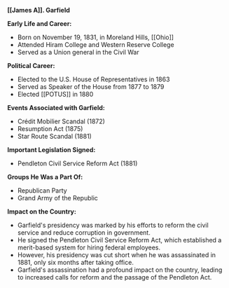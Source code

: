 **[[James A]]. Garfield**

**Early Life and Career:**

* Born on November 19, 1831, in Moreland Hills, [[Ohio]]
* Attended Hiram College and Western Reserve College
* Served as a Union general in the Civil War

**Political Career:**

* Elected to the U.S. House of Representatives in 1863
* Served as Speaker of the House from 1877 to 1879
* Elected [[POTUS]] in 1880

**Events Associated with Garfield:**

* Crédit Mobilier Scandal (1872)
* Resumption Act (1875)
* Star Route Scandal (1881)

**Important Legislation Signed:**

* Pendleton Civil Service Reform Act (1881)

**Groups He Was a Part Of:**

* Republican Party
* Grand Army of the Republic

**Impact on the Country:**

* Garfield's presidency was marked by his efforts to reform the civil service and reduce corruption in government.
* He signed the Pendleton Civil Service Reform Act, which established a merit-based system for hiring federal employees.
* However, his presidency was cut short when he was assassinated in 1881, only six months after taking office.
* Garfield's assassination had a profound impact on the country, leading to increased calls for reform and the passage of the Pendleton Act.